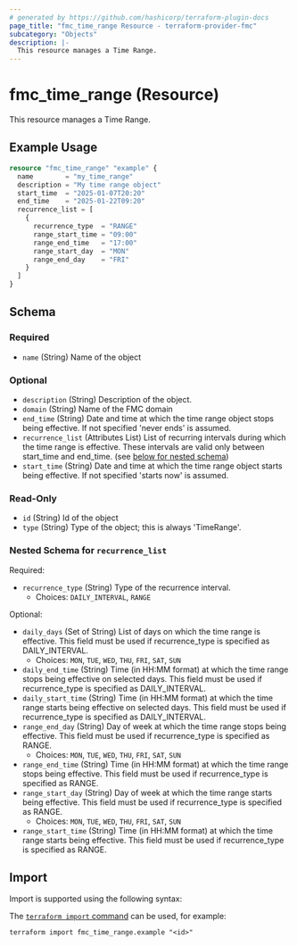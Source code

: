 ```yaml
---
# generated by https://github.com/hashicorp/terraform-plugin-docs
page_title: "fmc_time_range Resource - terraform-provider-fmc"
subcategory: "Objects"
description: |-
  This resource manages a Time Range.
---
```


# fmc_time_range (Resource)

This resource manages a Time Range.

## Example Usage

```terraform
resource "fmc_time_range" "example" {
  name        = "my_time_range"
  description = "My time range object"
  start_time  = "2025-01-07T20:20"
  end_time    = "2025-01-22T09:20"
  recurrence_list = [
    {
      recurrence_type  = "RANGE"
      range_start_time = "09:00"
      range_end_time   = "17:00"
      range_start_day  = "MON"
      range_end_day    = "FRI"
    }
  ]
}
```

<!-- schema generated by tfplugindocs -->
## Schema

### Required

- `name` (String) Name of the object

### Optional

- `description` (String) Description of the object.
- `domain` (String) Name of the FMC domain
- `end_time` (String) Date and time at which the time range object stops being effective. If not specified 'never ends' is assumed.
- `recurrence_list` (Attributes List) List of recurring intervals during which the time range is effective. These intervals are valid only between start_time and end_time. (see [below for nested schema](#nestedatt--recurrence_list))
- `start_time` (String) Date and time at which the time range object starts being effective. If not specified 'starts now' is assumed.

### Read-Only

- `id` (String) Id of the object
- `type` (String) Type of the object; this is always 'TimeRange'.

<a id="nestedatt--recurrence_list"></a>
### Nested Schema for `recurrence_list`

Required:

- `recurrence_type` (String) Type of the recurrence interval.
  - Choices: `DAILY_INTERVAL`, `RANGE`

Optional:

- `daily_days` (Set of String) List of days on which the time range is effective. This field must be used if recurrence_type is specified as DAILY_INTERVAL.
  - Choices: `MON`, `TUE`, `WED`, `THU`, `FRI`, `SAT`, `SUN`
- `daily_end_time` (String) Time (in HH:MM format) at which the time range stops being effective on selected days. This field must be used if recurrence_type is specified as DAILY_INTERVAL.
- `daily_start_time` (String) Time (in HH:MM format) at which the time range starts being effective on selected days. This field must be used if recurrence_type is specified as DAILY_INTERVAL.
- `range_end_day` (String) Day of week at which the time range stops being effective. This field must be used if recurrence_type is specified as RANGE.
  - Choices: `MON`, `TUE`, `WED`, `THU`, `FRI`, `SAT`, `SUN`
- `range_end_time` (String) Time (in HH:MM format) at which the time range stops being effective. This field must be used if recurrence_type is specified as RANGE.
- `range_start_day` (String) Day of week at which the time range starts being effective. This field must be used if recurrence_type is specified as RANGE.
  - Choices: `MON`, `TUE`, `WED`, `THU`, `FRI`, `SAT`, `SUN`
- `range_start_time` (String) Time (in HH:MM format) at which the time range starts being effective. This field must be used if recurrence_type is specified as RANGE.

## Import

Import is supported using the following syntax:

The [`terraform import` command](https://developer.hashicorp.com/terraform/cli/commands/import) can be used, for example:

```shell
terraform import fmc_time_range.example "<id>"
```
